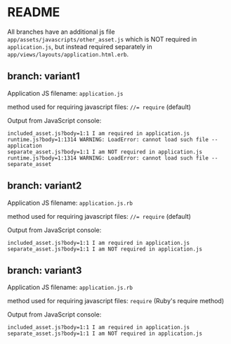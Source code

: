 # README

All branches have an additional js file `app/assets/javascripts/other_asset.js` which is NOT required in `application.js`, but instead required separately in `app/views/layouts/application.html.erb`.

## branch: variant1
Application JS filename: `application.js`

method used for requiring javascript files: `//= require` (default)

Output from JavaScript console: 
```
included_asset.js?body=1:1 I am required in application.js
runtime.js?body=1:1314 WARNING: LoadError: cannot load such file -- application
separate_asset.js?body=1:1 I am NOT required in application.js
runtime.js?body=1:1314 WARNING: LoadError: cannot load such file -- separate_asset
```

## branch: variant2
Application JS filename: `application.js.rb`

method used for requiring javascript files: `//= require` (default)

Output from JavaScript console: 
```
included_asset.js?body=1:1 I am required in application.js
separate_asset.js?body=1:1 I am NOT required in application.js
```

## branch: variant3
Application JS filename: `application.js.rb`

method used for requiring javascript files: `require` (Ruby's require method)

Output from JavaScript console: 
```
included_asset.js?body=1:1 I am required in application.js
separate_asset.js?body=1:1 I am NOT required in application.js
```
